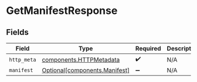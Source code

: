 # GetManifestResponse


## Fields

| Field                                                                | Type                                                                 | Required                                                             | Description                                                          |
| -------------------------------------------------------------------- | -------------------------------------------------------------------- | -------------------------------------------------------------------- | -------------------------------------------------------------------- |
| `http_meta`                                                          | [components.HTTPMetadata](../../models/components/httpmetadata.md)   | :heavy_check_mark:                                                   | N/A                                                                  |
| `manifest`                                                           | [Optional[components.Manifest]](../../models/components/manifest.md) | :heavy_minus_sign:                                                   | N/A                                                                  |